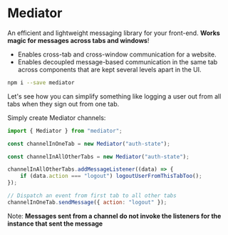 # Mediator

An efficient and lightweight messaging library for your front-end. **Works magic for messages across tabs and windows**!

- Enables cross-tab and cross-window communication for a website.
- Enables decoupled message-based communication in the same tab across components that are kept several levels apart in the UI.

```bash
npm i --save mediator
```

Let's see how you can simplify something like logging a user out from all tabs when they sign out from one tab.

Simply create Mediator channels:

```js
import { Mediator } from "mediator";

const channelInOneTab = new Mediator("auth-state");

const channelInAllOtherTabs = new Mediator("auth-state");
```

```js
channelInAllOtherTabs.addMessageListener((data) => {
	if (data.action === "logout") logoutUserFromThisTabToo();
});

// Dispatch an event from first tab to all other tabs
channelInOneTab.sendMessage({ action: "logout" });
```

Note: **Messages sent from a channel do not invoke the listeners for the instance that sent the message**
